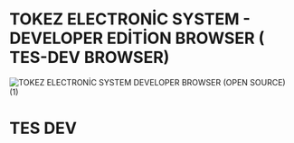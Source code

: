 # TOKEZ ELECTRONİC SYSTEM - DEVELOPER EDİTİON BROWSER ( TES-DEV BROWSER)

![TOKEZ ELECTRONİC SYSTEM DEVELOPER BROWSER (OPEN SOURCE) (1)](https://github.com/wechtof/tesdevbrowser/assets/111958409/034798a6-ae94-4591-87c5-a0c0e4f2795a)

# TES DEV
